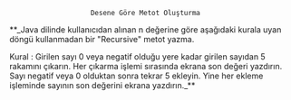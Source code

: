                         Desene Göre Metot Oluşturma

**_Java dilinde kullanıcıdan alınan n değerine göre aşağıdaki kurala uyan döngü kullanmadan bir "Recursive" metot yazma.

Kural : Girilen sayı 0 veya negatif olduğu yere kadar girilen sayıdan 5 rakamını çıkarın. Her çıkarma işlemi sırasında ekrana son değeri yazdırın. Sayı negatif veya 0 olduktan sonra tekrar 5 ekleyin. Yine her ekleme işleminde sayının son değerini ekrana yazdırın._**